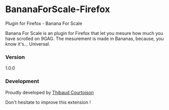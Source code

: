 # BananaForScale-Firefox
Plugin for Firefox - Banana For Scale

Banana For Scale is an plugin for Firefox that let you mesure how much you have scrolled on 9GAG. The mesurement is made in Bananas, because, you know it's... Universal.

### Version
1.0.0

### Development

Proudly developed by [Thibaud Courtoison]

Don't hesitate to improve this extension !

[Google Webstore]:https://chrome.google.com/webstore/detail/banana-for-scale/fbbkifgmhdpljfcinfaijgmlmpdbmejf
[Thibaud Courtoison]:http://thibaudcourtoison.fr/

